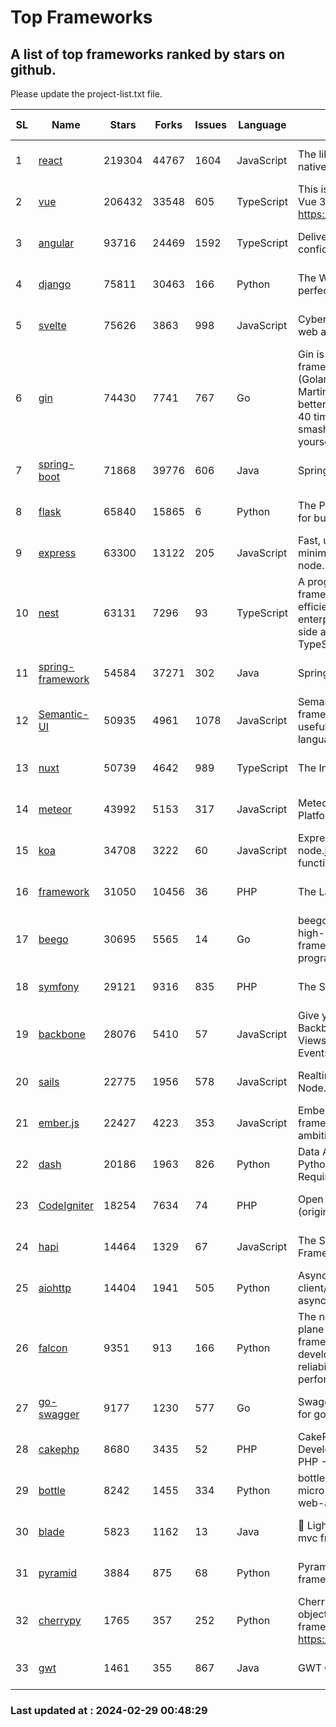 # Top Frameworks
## A list of top frameworks ranked by stars on github.  
Please update the project-list.txt file.

| SL| Name  | Stars| Forks| Issues | Language | Description | Last Commit |
| --| ------| -----| ---- | ------ | -------- | ----------- | ----------- |
| 1 | [react](https://github.com/facebook/react) | 219304 | 44767 | 1604 | JavaScript | The library for web and native user interfaces. | 2024-02-28 22:52:59 |
| 2 | [vue](https://github.com/vuejs/vue) | 206432 | 33548 | 605 | TypeScript | This is the repo for Vue 2. For Vue 3, go to https://github.com/vuejs/core | 2023-12-31 13:23:55 |
| 3 | [angular](https://github.com/angular/angular) | 93716 | 24469 | 1592 | TypeScript | Deliver web apps with confidence 🚀 | 2024-02-28 17:09:33 |
| 4 | [django](https://github.com/django/django) | 75811 | 30463 | 166 | Python | The Web framework for perfectionists with deadlines. | 2024-02-28 18:05:32 |
| 5 | [svelte](https://github.com/sveltejs/svelte) | 75626 | 3863 | 998 | JavaScript | Cybernetically enhanced web apps | 2024-02-28 20:46:17 |
| 6 | [gin](https://github.com/gin-gonic/gin) | 74430 | 7741 | 767 | Go | Gin is a HTTP web framework written in Go (Golang). It features a Martini-like API with much better performance -- up to 40 times faster. If you need smashing performance, get yourself some Gin. | 2024-02-19 02:34:48 |
| 7 | [spring-boot](https://github.com/spring-projects/spring-boot) | 71868 | 39776 | 606 | Java | Spring Boot | 2024-02-28 17:20:00 |
| 8 | [flask](https://github.com/pallets/flask) | 65840 | 15865 | 6 | Python | The Python micro framework for building web applications. | 2024-02-12 20:50:45 |
| 9 | [express](https://github.com/expressjs/express) | 63300 | 13122 | 205 | JavaScript | Fast, unopinionated, minimalist web framework for node. | 2024-02-26 19:08:10 |
| 10 | [nest](https://github.com/nestjs/nest) | 63131 | 7296 | 93 | TypeScript | A progressive Node.js framework for building efficient, scalable, and enterprise-grade server-side applications with TypeScript/JavaScript 🚀 | 2024-02-27 07:32:29 |
| 11 | [spring-framework](https://github.com/spring-projects/spring-framework) | 54584 | 37271 | 302 | Java | Spring Framework | 2024-02-28 20:46:15 |
| 12 | [Semantic-UI](https://github.com/Semantic-Org/Semantic-UI) | 50935 | 4961 | 1078 | JavaScript | Semantic is a UI component framework based around useful principles from natural language. | 2023-01-11 17:05:32 |
| 13 | [nuxt](https://github.com/nuxt/nuxt) | 50739 | 4642 | 989 | TypeScript | The Intuitive Vue Framework. | 2024-02-27 19:06:52 |
| 14 | [meteor](https://github.com/meteor/meteor) | 43992 | 5153 | 317 | JavaScript | Meteor, the JavaScript App Platform | 2024-02-28 23:35:01 |
| 15 | [koa](https://github.com/koajs/koa) | 34708 | 3222 | 60 | JavaScript | Expressive middleware for node.js using ES2017 async functions | 2024-01-17 02:02:10 |
| 16 | [framework](https://github.com/laravel/framework) | 31050 | 10456 | 36 | PHP | The Laravel Framework. | 2024-02-28 14:46:44 |
| 17 | [beego](https://github.com/beego/beego) | 30695 | 5565 | 14 | Go | beego is an open-source, high-performance web framework for the Go programming language. | 2024-02-05 07:29:29 |
| 18 | [symfony](https://github.com/symfony/symfony) | 29121 | 9316 | 835 | PHP | The Symfony PHP framework | 2024-02-27 15:38:39 |
| 19 | [backbone](https://github.com/jashkenas/backbone) | 28076 | 5410 | 57 | JavaScript | Give your JS App some Backbone with Models, Views, Collections, and Events | 2024-02-25 16:49:40 |
| 20 | [sails](https://github.com/balderdashy/sails) | 22775 | 1956 | 578 | JavaScript | Realtime MVC Framework for Node.js | 2024-02-01 21:05:31 |
| 21 | [ember.js](https://github.com/emberjs/ember.js) | 22427 | 4223 | 353 | JavaScript | Ember.js - A JavaScript framework for creating ambitious web applications | 2024-02-20 17:43:54 |
| 22 | [dash](https://github.com/plotly/dash) | 20186 | 1963 | 826 | Python | Data Apps & Dashboards for Python. No JavaScript Required. | 2024-02-28 21:03:48 |
| 23 | [CodeIgniter](https://github.com/bcit-ci/CodeIgniter) | 18254 | 7634 | 74 | PHP | Open Source PHP Framework (originally from EllisLab) | 2024-02-10 21:52:04 |
| 24 | [hapi](https://github.com/hapijs/hapi) | 14464 | 1329 | 67 | JavaScript | The Simple, Secure Framework Developers Trust | 2024-01-29 15:47:50 |
| 25 | [aiohttp](https://github.com/aio-libs/aiohttp) | 14404 | 1941 | 505 | Python | Asynchronous HTTP client/server framework for asyncio and Python | 2024-02-26 11:19:12 |
| 26 | [falcon](https://github.com/falconry/falcon) | 9351 | 913 | 166 | Python | The no-magic web data plane API and microservices framework for Python developers, with a focus on reliability, correctness, and performance at scale. | 2024-01-16 08:13:02 |
| 27 | [go-swagger](https://github.com/go-swagger/go-swagger) | 9177 | 1230 | 577 | Go | Swagger 2.0 implementation for go | 2024-02-01 11:52:57 |
| 28 | [cakephp](https://github.com/cakephp/cakephp) | 8680 | 3435 | 52 | PHP | CakePHP: The Rapid Development Framework for PHP - Official Repository | 2024-02-26 06:09:15 |
| 29 | [bottle](https://github.com/bottlepy/bottle) | 8242 | 1455 | 334 | Python | bottle.py is a fast and simple micro-framework for python web-applications. | 2024-01-03 22:31:48 |
| 30 | [blade](https://github.com/lets-blade/blade) | 5823 | 1162 | 13 | Java | :rocket: Lightning fast and elegant mvc framework for Java8 | 2023-06-16 05:18:49 |
| 31 | [pyramid](https://github.com/Pylons/pyramid) | 3884 | 875 | 68 | Python | Pyramid - A Python web framework | 2024-02-09 03:32:10 |
| 32 | [cherrypy](https://github.com/cherrypy/cherrypy) | 1765 | 357 | 252 | Python | CherryPy is a pythonic, object-oriented HTTP framework.      https://cherrypy.dev | 2024-02-25 03:28:13 |
| 33 | [gwt](https://github.com/gwtproject/gwt) | 1461 | 355 | 867 | Java | GWT Open Source Project | 2024-02-14 15:40:02 |

### Last updated at : 2024-02-29 00:48:29
